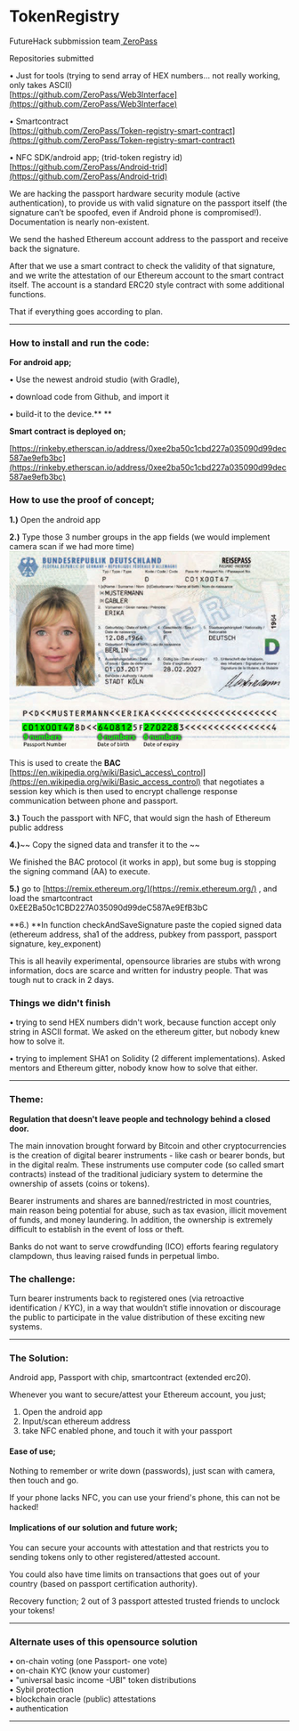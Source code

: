 # TokenRegistry

FutureHack subbmission team[ ZeroPass](https://www.zeropass.io/)

Repositories submitted

• Just for tools \(trying to send array of HEX numbers... not really working, only takes ASCII\)  
[https://github.com/ZeroPass/Web3Interface](https://github.com/ZeroPass/Web3Interface)

• Smartcontract  
[https://github.com/ZeroPass/Token-registry-smart-contract](https://github.com/ZeroPass/Token-registry-smart-contract)

• NFC SDK/android app; \(trid-token registry id\)  
[https://github.com/ZeroPass/Android-trid](https://github.com/ZeroPass/Android-trid)

We are hacking the passport hardware security module \(active authentication\), to provide us with valid signature on the passport itself \(the signature can’t be spoofed, even if Android phone is compromised!\).  
Documentation is nearly non-existent.

We send the hashed Ethereum account address to the passport and receive back the signature.

After that we use a smart contract to check the validity of that signature, and we write the attestation of our Ethereum account to the smart contract itself. The account is a standard ERC20 style contract with some additional functions.

That if everything goes according to plan.

---

### How to install and run the code:

**For android app;**

• Use the newest android studio \(with Gradle\),

• download code from Github, and import it

• build-it to the device.** **

**Smart contract is deployed on;**

[https://rinkeby.etherscan.io/address/0xee2ba50c1cbd227a035090d99dec587ae9efb3bc](https://rinkeby.etherscan.io/address/0xee2ba50c1cbd227a035090d99dec587ae9efb3bc)

### How to use the proof of concept;

**1.\)** Open the android app

**2.\)** Type those 3 number groups in the app fields  \(we would implement camera scan if we had more time\)![](/assets/import.png)

This is used to create the **BAC**  [https://en.wikipedia.org/wiki/Basic\_access\_control](https://en.wikipedia.org/wiki/Basic_access_control) that negotiates a session key which is then used to encrypt challenge response communication between phone and passport.

**3.\)** Touch the passport with NFC, that would sign the hash of Ethereum public address

**4.\)**~~ Copy the signed data and transfer it to the ~~

We finished the BAC protocol \(it works in app\), but some bug is stopping the signing command \(AA\) to execute. 

**5.\)** go to [https://remix.ethereum.org/](https://remix.ethereum.org/) , and load the smartcontract 0xEE2Ba50c1CBD227A035090d99deC587Ae9EfB3bC  


**6.\) **In function  checkAndSaveSignature paste the copied signed data \(ethereum address, sha1 of the address, pubkey from passport, passport signature, key\_exponent\)



This is all heavily experimental, opensource libraries are stubs with wrong information, docs are scarce and written for industry people. That was tough nut to crack in 2 days. 

### Things we didn't finish

•  trying to send HEX numbers didn't work, because function accept only string in ASCII format. We asked on the ethereum gitter, but nobody knew how to solve it.

• trying to implement SHA1 on Solidity \(2 different implementations\). Asked mentors and Ethereum gitter, nobody know how to solve that either.

---

### Theme:

**Regulation that doesn't leave people and technology behind a closed door.**

The main innovation brought forward by Bitcoin and other cryptocurrencies is the creation of digital bearer instruments - like cash or bearer bonds, but in the digital realm. These instruments use computer code \(so called smart contracts\) instead of the traditional judiciary system to determine the ownership of assets \(coins or tokens\).

Bearer instruments and shares are banned/restricted in most countries, main reason being potential for abuse, such as tax evasion, illicit movement of funds, and money laundering. In addition, the ownership is extremely difficult to establish in the event of loss or theft.

Banks do not want to serve crowdfunding \(ICO\) efforts fearing regulatory clampdown, thus leaving raised funds in perpetual limbo.

### The challenge:

Turn bearer instruments back to registered ones \(via retroactive identification / KYC\), in a way that wouldn’t stifle innovation or discourage the public to participate in the value distribution of these exciting new systems.

---

### The Solution:

Android app, Passport with chip, smartcontract \(extended erc20\).

Whenever you want to secure/attest your Ethereum account, you just;

1. Open the android app
2. Input/scan ethereum address
3. take NFC enabled phone, and touch it with your passport

#### Ease of use;

Nothing to remember or write down \(passwords\), just scan with camera, then touch and go.

If your phone lacks NFC, you can use your friend's phone, this can not be hacked!

#### Implications of our solution and future work;

You can secure your accounts with attestation and that restricts you to sending tokens only to other registered/attested account.

You could also have time limits on transactions that goes out of your country \(based on passport certification authority\).

Recovery function; 2 out of 3 passport attested trusted friends to unclock your tokens!

---

### Alternate uses of this opensource solution

• on-chain voting \(one Passport- one vote\)  
• on-chain KYC \(know your customer\)  
• "universal basic income -UBI" token distributions  
• Sybil protection  
• blockchain oracle \(public\) attestations  
• authentication

---



